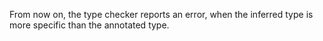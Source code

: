 From now on, the type checker reports an error, when the inferred type
is more specific than the annotated type.
